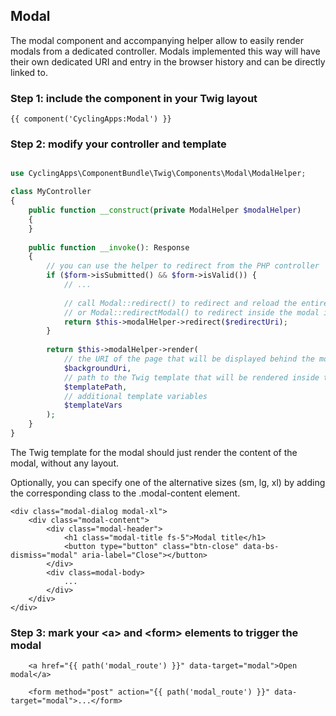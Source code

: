 Modal
-----

The modal component and accompanying helper allow to easily render modals from a dedicated controller. Modals
implemented this way will have their own dedicated URI and entry in the browser history and can be directly linked to.

### Step 1: include the component in your Twig layout

```twig
{{ component('CyclingApps:Modal') }}
```

### Step 2: modify your controller and template

```php

use CyclingApps\ComponentBundle\Twig\Components\Modal\ModalHelper;

class MyController
{
    public function __construct(private ModalHelper $modalHelper)
    {
    }
    
    public function __invoke(): Response
    {
        // you can use the helper to redirect from the PHP controller
        if ($form->isSubmitted() && $form->isValid()) {
            // ...
            
            // call Modal::redirect() to redirect and reload the entire page,
            // or Modal::redirectModal() to redirect inside the modal instead
            return $this->modalHelper->redirect($redirectUri);
        }
    
        return $this->modalHelper->render(
            // the URI of the page that will be displayed behind the modal
            $backgroundUri,
            // path to the Twig template that will be rendered inside the modal
            $templatePath,
            // additional template variables
            $templateVars
        );
    }
}
```

The Twig template for the modal should just render the content of the modal, without any layout.

Optionally, you can specify one of the alternative sizes (sm, lg, xl) by adding the corresponding class to the .modal-content element.

```twig
<div class="modal-dialog modal-xl">
    <div class="modal-content">
        <div class="modal-header">
            <h1 class="modal-title fs-5">Modal title</h1>
            <button type="button" class="btn-close" data-bs-dismiss="modal" aria-label="Close"></button>
        </div>
        <div class=modal-body>
            ...
        </div>
    </div>
</div>
```

### Step 3: mark your \<a\> and \<form\> elements to trigger the modal

```twig
    <a href="{{ path('modal_route') }}" data-target="modal">Open modal</a>
    
    <form method="post" action="{{ path('modal_route') }}" data-target="modal">...</form>
```
